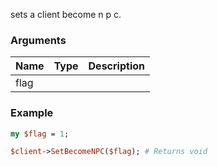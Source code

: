 sets a client become n p c.
### Arguments
**Name**|**Type**|**Description**
:---|:---|:---
flag||

### Example

```perl
my $flag = 1;

$client->SetBecomeNPC($flag); # Returns void
```